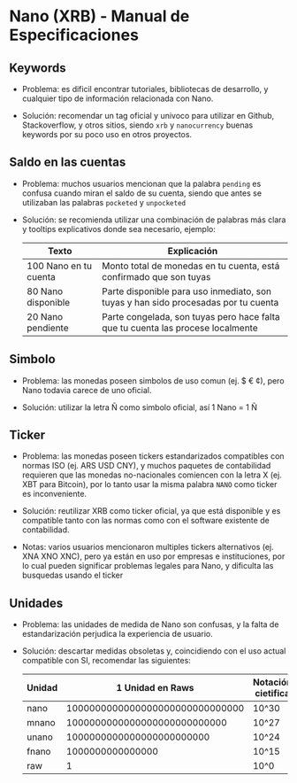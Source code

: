# Nano (XRB) - Manual de Especificaciones

## Keywords

- Problema: es dificil encontrar tutoriales, bibliotecas de desarrollo, y cualquier tipo de información relacionada con Nano.

- Solución: recomendar un tag oficial y univoco para utilizar en Github, Stackoverflow, y otros sitios, siendo `xrb` y `nanocurrency` buenas keywords por su poco uso en otros proyectos.

## Saldo en las cuentas

- Problema: muchos usuarios mencionan que la palabra `pending` es confusa cuando miran el saldo de su cuenta, siendo que antes se utilizaban las palabras `pocketed` y `unpocketed`

- Solución: se recomienda utilizar una combinación de palabras más clara y tooltips explicativos donde sea necesario, ejemplo:

  | Texto                 | Explicación                                                                           |
  |-----------------------|---------------------------------------------------------------------------------------|
  | 100 Nano en tu cuenta | Monto total de monedas en tu cuenta, está confirmado que son tuyas                    |
  | 80 Nano disponible    | Parte disponible para uso inmediato, son tuyas y han sido procesadas por tu cuenta    |
  | 20 Nano pendiente     | Parte congelada, son tuyas pero hace falta que tu cuenta las procese localmente       |

## Simbolo

- Problema: las monedas poseen simbolos de uso comun (ej. $ € ¢), pero Nano todavia carece de uno oficial.

- Solución: utilizar la letra Ñ como simbolo oficial, así 1 Nano = 1 Ñ

## Ticker

- Problema: las monedas poseen tickers estandarizados compatibles con normas ISO (ej. ARS USD CNY), y muchos paquetes de contabilidad requieren que las monedas no-nacionales comiencen con la letra X (ej. XBT para Bitcoin), por lo tanto usar la misma palabra `NANO` como ticker es inconveniente.

- Solución: reutilizar XRB como ticker oficial, ya que está disponible y es compatible tanto con las normas como con el software existente de contabilidad.

- Notas: varios usuarios mencionaron multiples tickers alternativos (ej. XNA XNO XNC), pero ya están en uso por empresas e instituciones, por lo cual pueden significar problemas legales para Nano, y dificulta las busquedas usando el ticker 

## Unidades

- Problema: las unidades de medida de Nano son confusas, y la falta de estandarización perjudica la experiencia de usuario.

- Solución: descartar medidas obsoletas y, coincidiendo con el uso actual compatible con SI, recomendar las siguientes:

  | Unidad | 1 Unidad en Raws                | Notación cietifica |
  |--------|---------------------------------|--------------------|
  | nano 	 | 1000000000000000000000000000000 | 10^30              |
  | mnano  | 1000000000000000000000000000 	 | 10^27              |
  | unano  | 1000000000000000000000000 	     | 10^24              |
  | fnano  | 1000000000000000 	             | 10^15              |
  | raw    | 1 	                             | 10^0               |
